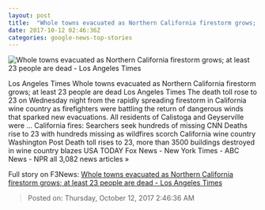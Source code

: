 ```yaml
---
layout: post
title:  "Whole towns evacuated as Northern California firestorm grows; at least 23 people are dead - Los Angeles Times"
date: 2017-10-12 02:46:36Z
categories: google-news-top-stories
---
```


![Whole towns evacuated as Northern California firestorm grows; at least 23 people are dead - Los Angeles Times](http://www.trbimg.com/img-59de7408/turbine/la-me-ln-fires-northern-california-20171011)

Los Angeles Times Whole towns evacuated as Northern California firestorm grows; at least 23 people are dead Los Angeles Times The death toll rose to 23 on Wednesday night from the rapidly spreading firestorm in California wine country as firefighters were battling the return of dangerous winds that sparked new evacuations. All residents of Calistoga and Geyserville were ... California fires: Searchers seek hundreds of missing CNN Deaths rise to 23 with hundreds missing as wildfires scorch California wine country Washington Post Death toll rises to 23, more than 3500 buildings destroyed in wine country blazes USA TODAY Fox News - New York Times - ABC News - NPR all 3,082 news articles »


Full story on F3News: [Whole towns evacuated as Northern California firestorm grows; at least 23 people are dead - Los Angeles Times](http://www.f3nws.com/n/vceQzD)

> Posted on: Thursday, October 12, 2017 2:46:36 AM
